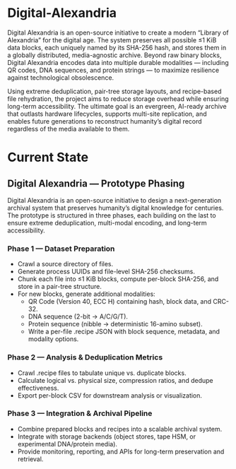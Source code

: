 # Digital-Alexandria
Digital Alexandria is an open-source initiative to create a modern “Library of Alexandria” for the digital age. The system preserves all possible ≤1 KiB data blocks, each uniquely named by its SHA-256 hash, and stores them in a globally distributed, media-agnostic archive. Beyond raw binary blocks, Digital Alexandria encodes data into multiple durable modalities — including QR codes, DNA sequences, and protein strings — to maximize resilience against technological obsolescence.

Using extreme deduplication, pair-tree storage layouts, and recipe-based file rehydration, the project aims to reduce storage overhead while ensuring long-term accessibility. The ultimate goal is an evergreen, AI-ready archive that outlasts hardware lifecycles, supports multi-site replication, and enables future generations to reconstruct humanity’s digital record regardless of the media available to them.

# Current State
## Digital Alexandria — Prototype Phasing

Digital Alexandria is an open-source initiative to design a next-generation archival system that preserves humanity’s digital knowledge for centuries. The prototype is structured in three phases, each building on the last to ensure extreme deduplication, multi-modal encoding, and long-term accessibility.

### Phase 1 — Dataset Preparation
- Crawl a source directory of files.
- Generate process UUIDs and file-level SHA-256 checksums.
- Chunk each file into ≤1 KiB blocks, compute per-block SHA-256, and store in a pair-tree structure.
- For new blocks, generate additional modalities:
  - QR Code (Version 40, ECC H) containing hash, block data, and CRC-32.
  - DNA sequence (2-bit → A/C/G/T).
  - Protein sequence (nibble → deterministic 16-amino subset).
  - Write a per-file .recipe JSON with block sequence, metadata, and modality options.

### Phase 2 — Analysis & Deduplication Metrics
- Crawl .recipe files to tabulate unique vs. duplicate blocks.
- Calculate logical vs. physical size, compression ratios, and dedupe effectiveness.
- Export per-block CSV for downstream analysis or visualization.

### Phase 3 — Integration & Archival Pipeline
- Combine prepared blocks and recipes into a scalable archival system.
- Integrate with storage backends (object stores, tape HSM, or experimental DNA/protein media).
- Provide monitoring, reporting, and APIs for long-term preservation and retrieval.
